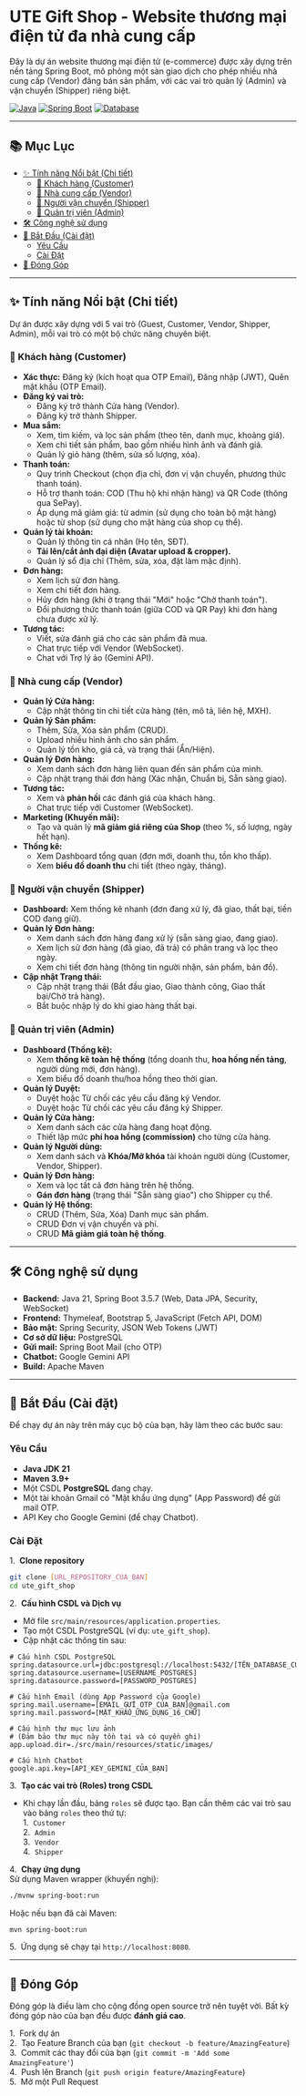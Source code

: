 # UTE Gift Shop - Website thương mại điện tử đa nhà cung cấp

Đây là dự án website thương mại điện tử (e-commerce) được xây dựng trên nền tảng Spring Boot, mô phỏng một sàn giao dịch cho phép nhiều nhà cung cấp (Vendor) đăng bán sản phẩm, với các vai trò quản lý (Admin) và vận chuyển (Shipper) riêng biệt.

[![Java](https://img.shields.io/badge/Java-21-orange?style=flat-square&logo=java)](https://www.java.com)
[![Spring Boot](https://img.shields.io/badge/Spring_Boot-3.5.7-green?style=flat-square&logo=spring)](https://spring.io/projects/spring-boot)
[![Database](https://img.shields.io/badge/Database-PostgreSQL-blue?style=flat-square&logo=postgresql)](https://www.postgresql.org/)


---
## 📚 Mục Lục

* [✨ Tính năng Nổi bật (Chi tiết)](#-tính-năng-nổi-bật-chi-tiết)  
  * [👤 Khách hàng (Customer)](#-khách-hàng-customer)  
  * [🏪 Nhà cung cấp (Vendor)](#-nhà-cung-cấp-vendor)  
  * [🚚 Người vận chuyển (Shipper)](#-người-vận-chuyển-shipper)  
  * [👑 Quản trị viên (Admin)](#-quản-trị-viên-admin)  
* [🛠️ Công nghệ sử dụng](#️-công-nghệ-sử-dụng)  
* [🏁 Bắt Đầu (Cài đặt)](#-bắt-đầu-cài-đặt)  
  * [Yêu Cầu](#yêu-cầu)  
  * [Cài Đặt](#cài-đặt)  
* [🤝 Đóng Góp](#-đóng-góp)  

---
## ✨ Tính năng Nổi bật (Chi tiết)

Dự án được xây dựng với 5 vai trò (Guest, Customer, Vendor, Shipper, Admin), mỗi vai trò có một bộ chức năng chuyên biệt.

### 👤 Khách hàng (Customer)

* **Xác thực:** Đăng ký (kích hoạt qua OTP Email), Đăng nhập (JWT), Quên mật khẩu (OTP Email).  
* **Đăng ký vai trò:**  
  * Đăng ký trở thành Cửa hàng (Vendor).  
  * Đăng ký trở thành Shipper.  
* **Mua sắm:**  
  * Xem, tìm kiếm, và lọc sản phẩm (theo tên, danh mục, khoảng giá).  
  * Xem chi tiết sản phẩm, bao gồm nhiều hình ảnh và đánh giá.  
  * Quản lý giỏ hàng (thêm, sửa số lượng, xóa).  
* **Thanh toán:**  
  * Quy trình Checkout (chọn địa chỉ, đơn vị vận chuyển, phương thức thanh toán).  
  * Hỗ trợ thanh toán: COD (Thu hộ khi nhận hàng) và QR Code (thông qua SePay).  
  * Áp dụng mã giảm giá: từ admin (sử dụng cho toàn bộ mặt hàng) hoặc từ shop (sử dụng cho mặt hàng của shop cụ thể).  
* **Quản lý tài khoản:**  
  * Quản lý thông tin cá nhân (Họ tên, SĐT).  
  * **Tải lên/cắt ảnh đại diện (Avatar upload & cropper).**  
  * Quản lý sổ địa chỉ (Thêm, sửa, xóa, đặt làm mặc định).  
* **Đơn hàng:**  
  * Xem lịch sử đơn hàng.  
  * Xem chi tiết đơn hàng.  
  * Hủy đơn hàng (khi ở trạng thái "Mới" hoặc "Chờ thanh toán").  
  * Đổi phương thức thanh toán (giữa COD và QR Pay) khi đơn hàng chưa được xử lý.  
* **Tương tác:**  
  * Viết, sửa đánh giá cho các sản phẩm đã mua.  
  * Chat trực tiếp với Vendor (WebSocket).  
  * Chat với Trợ lý ảo (Gemini API).  

### 🏪 Nhà cung cấp (Vendor)  

* **Quản lý Cửa hàng:**  
  * Cập nhật thông tin chi tiết cửa hàng (tên, mô tả, liên hệ, MXH).  
* **Quản lý Sản phẩm:**  
  * Thêm, Sửa, Xóa sản phẩm (CRUD).  
  * Upload nhiều hình ảnh cho sản phẩm.  
  * Quản lý tồn kho, giá cả, và trạng thái (Ẩn/Hiện).  
* **Quản lý Đơn hàng:**  
  * Xem danh sách đơn hàng liên quan đến sản phẩm của mình.  
  * Cập nhật trạng thái đơn hàng (Xác nhận, Chuẩn bị, Sẵn sàng giao).  
* **Tương tác:**  
  * Xem và **phản hồi** các đánh giá của khách hàng.  
  * Chat trực tiếp với Customer (WebSocket).  
* **Marketing (Khuyến mãi):**  
  * Tạo và quản lý **mã giảm giá riêng của Shop** (theo %, số lượng, ngày hết hạn).  
* **Thống kê:**  
  * Xem Dashboard tổng quan (đơn mới, doanh thu, tồn kho thấp).  
  * Xem **biểu đồ doanh thu** chi tiết (theo ngày, tháng).  

### 🚚 Người vận chuyển (Shipper)  

* **Dashboard:** Xem thống kê nhanh (đơn đang xử lý, đã giao, thất bại, tiền COD đang giữ).  
* **Quản lý Đơn hàng:**  
  * Xem danh sách đơn hàng đang xử lý (sẵn sàng giao, đang giao).  
  * Xem lịch sử đơn hàng (đã giao, đã trả) có phân trang và lọc theo ngày.  
  * Xem chi tiết đơn hàng (thông tin người nhận, sản phẩm, bản đồ).  
* **Cập nhật Trạng thái:**  
  * Cập nhật trạng thái (Bắt đầu giao, Giao thành công, Giao thất bại/Chờ trả hàng).  
  * Bắt buộc nhập lý do khi giao hàng thất bại.  

### 👑 Quản trị viên (Admin)  

* **Dashboard (Thống kê):**  
  * Xem **thống kê toàn hệ thống** (tổng doanh thu, **hoa hồng nền tảng**, người dùng mới, đơn hàng).  
  * Xem biểu đồ doanh thu/hoa hồng theo thời gian.  
* **Quản lý Duyệt:**  
  * Duyệt hoặc Từ chối các yêu cầu đăng ký Vendor.  
  * Duyệt hoặc Từ chối các yêu cầu đăng ký Shipper.  
* **Quản lý Cửa hàng:**  
  * Xem danh sách các cửa hàng đang hoạt động.  
  * Thiết lập mức **phí hoa hồng (commission)** cho từng cửa hàng.  
* **Quản lý Người dùng:**  
  * Xem danh sách và **Khóa/Mở khóa** tài khoản người dùng (Customer, Vendor, Shipper).  
* **Quản lý Đơn hàng:**  
  * Xem và lọc tất cả đơn hàng trên hệ thống.  
  * **Gán đơn hàng** (trạng thái "Sẵn sàng giao") cho Shipper cụ thể.  
* **Quản lý Hệ thống:**  
  * CRUD (Thêm, Sửa, Xóa) Danh mục sản phẩm.  
  * CRUD Đơn vị vận chuyển và phí.  
  * CRUD **Mã giảm giá toàn hệ thống**.  

---
## 🛠️ Công nghệ sử dụng  

* **Backend:** Java 21, Spring Boot 3.5.7 (Web, Data JPA, Security, WebSocket)  
* **Frontend:** Thymeleaf, Bootstrap 5, JavaScript (Fetch API, DOM)  
* **Bảo mật:** Spring Security, JSON Web Tokens (JWT)  
* **Cơ sở dữ liệu:** PostgreSQL  
* **Gửi mail:** Spring Boot Mail (cho OTP)  
* **Chatbot:** Google Gemini API  
* **Build:** Apache Maven  

---
## 🏁 Bắt Đầu (Cài đặt)  

Để chạy dự án này trên máy cục bộ của bạn, hãy làm theo các bước sau:

### Yêu Cầu

* **Java JDK 21**
* **Maven 3.9+**
* Một CSDL **PostgreSQL** đang chạy.
* Một tài khoản Gmail có "Mật khẩu ứng dụng" (App Password) để gửi mail OTP.
* API Key cho Google Gemini (để chạy Chatbot).

### Cài Đặt

1.  **Clone repository**    
```bash
git clone [URL_REPOSITORY_CỦA_BẠN]
cd ute_gift_shop
```

2.  **Cấu hình CSDL và Dịch vụ**  
* Mở file `src/main/resources/application.properties`.  
* Tạo một CSDL PostgreSQL (ví dụ: `ute_gift_shop`).  
* Cập nhật các thông tin sau:  
```properties
# Cấu hình CSDL PostgreSQL  
spring.datasource.url=jdbc:postgresql://localhost:5432/[TÊN_DATABASE_CỦA_BẠN]  
spring.datasource.username=[USERNAME_POSTGRES]  
spring.datasource.password=[PASSWORD_POSTGRES]  

# Cấu hình Email (dùng App Password của Google)  
spring.mail.username=[EMAIL_GỬI_OTP_CỦA_BẠN]@gmail.com  
spring.mail.password=[MẬT_KHẨU_ỨNG_DỤNG_16_CHỮ]  

# Cấu hình thư mục lưu ảnh  
# (Đảm bảo thư mục này tồn tại và có quyền ghi)  
app.upload.dir=./src/main/resources/static/images/  

# Cấu hình Chatbot  
google.api.key=[API_KEY_GEMINI_CỦA_BẠN]  
```

3.  **Tạo các vai trò (Roles) trong CSDL**  
* Khi chạy lần đầu, bảng `roles` sẽ được tạo. Bạn cần thêm các vai trò sau vào bảng `roles` theo thứ tự:  
  1.  `Customer`  
  2.  `Admin`  
  3.  `Vendor`  
  4.  `Shipper`  

4.  **Chạy ứng dụng**  
Sử dụng Maven wrapper (khuyến nghị):  
```bash
./mvnw spring-boot:run
```
Hoặc nếu bạn đã cài Maven:  
```bash
mvn spring-boot:run
```

5.  Ứng dụng sẽ chạy tại `http://localhost:8080`.  

---
## 🤝 Đóng Góp

Đóng góp là điều làm cho cộng đồng open source trở nên tuyệt vời. Bất kỳ đóng góp nào của bạn đều được **đánh giá cao**.  

1.  Fork dự án  
2.  Tạo Feature Branch của bạn (`git checkout -b feature/AmazingFeature`)  
3.  Commit các thay đổi của bạn (`git commit -m 'Add some AmazingFeature'`)  
4.  Push lên Branch (`git push origin feature/AmazingFeature`)  
5.  Mở một Pull Request  




